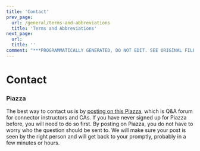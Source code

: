 ```yaml
---
title: 'Contact'
prev_page:
  url: /general/terms-and-abbreviations
  title: 'Terms and Abbreviations'
next_page:
  url: 
  title: ''
comment: "***PROGRAMMATICALLY GENERATED, DO NOT EDIT. SEE ORIGINAL FILES IN /content***"
---
```

# Contact

### Piazza

The best way to contact us is by [posting on this Piazza](https://piazza.com/berkeley/other/cs97), which is Q&A forum for connector instructors and CAs. If you have never signed up for Piazza before, you will need to do so first. By posting on Piazza, you do not have to worry who the question should be sent to. We will make sure your post is seen by the right person and will get back to your promptly, probably in a few minutes or hours.

